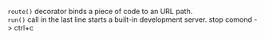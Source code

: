 `route()` decorator binds a piece of code to an URL path.  
`run()` call in the last line starts a built-in development server. stop comond -> ctrl+c  
